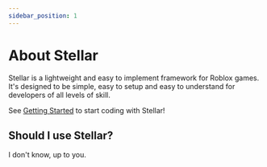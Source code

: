 ```yaml
---
sidebar_position: 1
---
```


# About Stellar

Stellar is a lightweight and easy to implement framework for Roblox games. It's designed to be simple, easy to setup and easy to understand for developers of all levels of skill.

See [Getting Started](gettingstarted.md) to start coding with Stellar!

## Should I use Stellar?

I don't know, up to you.